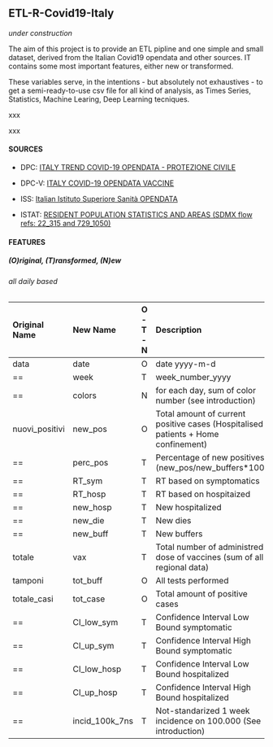 ## ETL-R-Covid19-Italy
*under construction*

The aim of this project is to provide an ETL pipline and one simple and small dataset, derived from the Italian Covid19 opendata and other sources. IT contains some most important features, either new or transformed.

These variables serve, in the intentions - but absolutely not exhaustives - to get a semi-ready-to-use csv file for all kind of analysis, as Times Series, Statistics, Machine Learing, Deep Learning tecniques.

xxx

xxx

#### **SOURCES**

- DPC: [ITALY TREND COVID-19 OPENDATA - PROTEZIONE CIVILE](https://github.com/pcm-dpc/COVID-19/blob/master/dati-andamento-covid19-italia.md)

- DPC-V: [ITALY COVID-19 OPENDATA VACCINE](https://github.com/italia/covid19-opendata-vaccini/blob/master/README.md)

- ISS: [Italian Istituto Superiore Sanità OPENDATA](https://www.epicentro.iss.it/coronavirus/sars-cov-2-sorveglianza-dati)

- ISTAT: [RESIDENT POPULATION STATISTICS AND AREAS (SDMX flow refs: 22_315 and 729_1050)](http://dati.istat.it/)


#### **FEATURES**
##### **(O)riginal, (T)ransformed, (N)ew**
###### *all daily based*

| Original Name| New Name | O - T - N | Description | Source |
| :----------- | :----------- | :----------- | :------------- | :----------- |
| data | date | O | date yyyy-m-d | == |
| == | week | T | week_number_yyyy | == |
| == | colors | N | for each day, sum of color number (see introduction) | GU |
| nuovi_positivi | new_pos | O | Total amount of current positive cases (Hospitalised patients + Home confinement) | DPC |
| == | perc_pos | T | Percentage of new positives (new_pos/new_buffers*100) | DPC |
| == | RT_sym | T | RT based on symptomatics | ISS |
| == | RT_hosp | T | RT based on hospitaized | DPC |
| == | new_hosp | T | New hospitalized | DPC |
| == | new_die | T | New dies | DPC |
| == | new_buff | T | New buffers | DPC |
| totale | vax | T | Total number of administred dose of vaccines (sum of all regional data)  | DPC-V |
| tamponi | tot_buff | O | All tests performed | DPC |
| totale_casi | tot_case | O | Total amount of positive cases | DPC |
| == | CI_low_sym | T | Confidence Interval Low Bound symptomatic | ISS |
| == | CI_up_sym | T | Confidence Interval High Bound symptomatic | ISS |
| == | CI_low_hosp | T | Confidence Interval Low Bound hospitalized | DPC |
| == | CI_up_hosp | T | Confidence Interval High Bound hospitalized | DPC |
| == | incid_100k_7ns | T | Not-standarized 1 week incidence on 100.000 (See introduction) | DPC, ISTAT |


